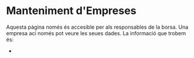 # Manteniment d'Empreses
Aquesta pàgina només és accesible per als responsables de la borsa. Una empresa ací només pot veure les seues dades. La informació que trobem és:

- 
